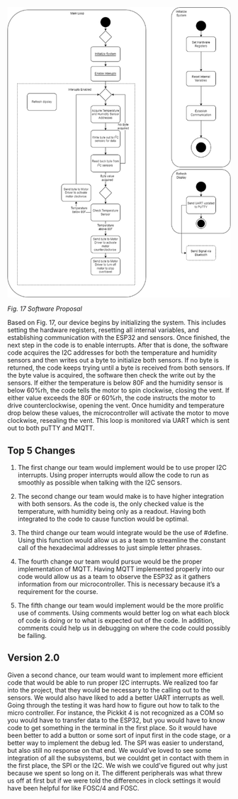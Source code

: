 <img src="photosandvideos/Software Proposal.drawio.png">

*Fig. 17  Software Proposal*

Based on Fig. 17, our device begins by initializing the system. This includes setting the hardware registers, resetting all internal variables, and establishing communication with the ESP32 and sensors. Once finished, the next step in the code is to enable interrupts. After that is done, the software code acquires the I2C addresses for both the temperature and humidity sensors and then writes out a byte to initialize both sensors. If no byte is returned, the code keeps trying until a byte is received from both sensors. If the byte value is acquired, the software then check the write out by the sensors. If either the temperature is below 80F and the humidity sensor is below 60%rh, the code tells the motor to spin clockwise, closing the vent. If either value exceeds the 80F or 60%rh, the code instructs the motor to drive counterclockwise, opening the vent. Once humidity and temperature drop below these values, the microcontroller will activate the motor to move clockwise, resealing the vent. This loop is monitored via UART which is sent out to both puTTY and MQTT.

## Top 5 Changes

1. The first change our team would implement would be to use proper I2C interrupts. Using proper interrupts would allow the code to run as smoothly as possible when talking with the I2C sensors.

2. The second change our team would make is to have higher integration with both sensors. As the code is, the only checked value is the temperature, with humidity being only as a readout. Having both integrated to the code to cause function would be optimal.

3. The third change our team would integrate would be the use of #define. Using this function would allow us as a team to streamline the constant call of the hexadecimal addresses to just simple letter phrases. 

4. The fourth change our team would pursue would be the proper implementation of MQTT. Having MQTT implemented properly into our code would allow us as a team to observe the ESP32 as it gathers information from our microcontroller. This is necessary because it’s a requirement for the course. 

5. The fifth change our team would implement would be the more prolific use of comments. Using comments would better log on what each block of code is doing or to what is expected out of the code. In addition, comments could help us in debugging on where the code could possibly be failing. 

## Version 2.0

Given a second chance, our team would want to implement more efficient code that would be able to run proper I2C interrupts. We realized too far into the project, that they would be necessary to the calling out to the sensors. We would also have liked to add a better UART interrupts as well. Going through the testing it was hard how to figure out how to talk to the micro controller. For instance, the Pickkit 4 is not recognized as a COM so you would have to transfer data to the ESP32, but you would have to know code to get something in the terminal in the first place. So it would have been better to add a button or some sort of input first in the code stage, or a better way to implement the debug led. The SPI was easier to understand, but also still no response on that end. We would’ve loved to see some integration of all the subsystems, but we couldnt get in contact with them in the first place, the SPI or the I2C. We wish we could’ve figured out why just because we spent so long on it. The different peripherals was what threw us off at first but if we were told the differences in clock settings it would have been helpful for like FOSC/4 and FOSC.
